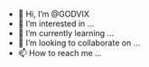 - 👋 Hi, I’m @GODVIX
- 👀 I’m interested in ...
- 🌱 I’m currently learning ...
- 💞️ I’m looking to collaborate on ...
- 📫 How to reach me ...

<!---
GODVIX/GODVIX is a ✨ special ✨ repository because its `README.md` (this file) appears on your GitHub profile.
You can click the Preview link to take a look at your changes.
--->

